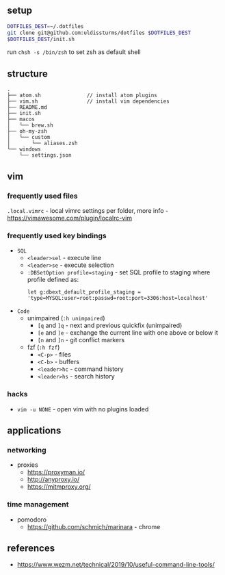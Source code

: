 ## setup

```bash
DOTFILES_DEST=~/.dotfiles
git clone git@github.com:uldissturms/dotfiles $DOTFILES_DEST
$DOTFILES_DEST/init.sh
```

run ```chsh -s /bin/zsh``` to set zsh as default shell

## structure

```
.
├── atom.sh               // install atom plugins
├── vim.sh                // install vim dependencies
├── README.md
├── init.sh
├── macos
│   └── brew.sh
├── oh-my-zsh
│   └── custom
│       └── aliases.zsh
└── windows
    └── settings.json
```

## vim

### frequently used files

`.local.vimrc` - local vimrc settings per folder, more info - https://vimawesome.com/plugin/localrc-vim

### frequently used key bindings

* `SQL`
  * `<leader>sel` - execute line
  * `<leader>se` - execute selection
  * `:DBSetOption profile=staging` - set SQL profile to staging where profile defined as:
    ```vim
    let g:dbext_default_profile_staging = 'type=MYSQL:user=root:passwd=root:port=3306:host=localhost'
    ```
* `Code`
  * unimpaired (`:h unimpaired`)
    * `[q` and `]q` - next and previous quickfix (unimpaired)
    * `[e` and `]e` - exchange the current line with one above or below it
    * `[n` and `]n` - git conflict markers
  * fzf (`:h fzf`)
    * `<C-p>` - files
    * `<C-b>` - buffers
    * `<leader>hc` - command history
    * `<leader>hs` - search history

### hacks

* `vim -u NONE` - open vim with no plugins loaded

## applications

### networking

* proxies
  * https://proxyman.io/
  * http://anyproxy.io/
  * https://mitmproxy.org/

### time management

* pomodoro
  * https://github.com/schmich/marinara - chrome

## references

* https://www.wezm.net/technical/2019/10/useful-command-line-tools/
